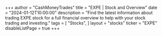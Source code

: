 +++
author = "CashMoneyTrades"
title = "EXPE | Stock and Overview"
date = "2024-01-12T10:00:00"
description = "Find the latest information about trading EXPE stock for a full financial overview to help with your stock trading and investing."
tags = [
   "Stocks",
]
layout = "stocks"
ticker = "EXPE"
disableListPage = true
+++

